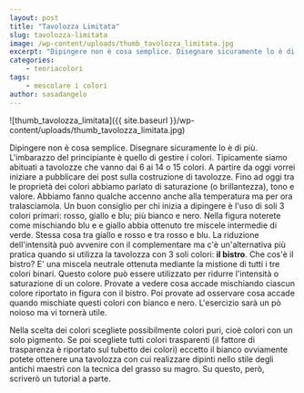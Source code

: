 ```yaml
---
layout: post
title: "Tavolozza Limitata"
slug: tavolozza-limitata
image: /wp-content/uploads/thumb_tavolozza_limitata.jpg
excerpt: "Dipingere non è cosa semplice. Disegnare sicuramente lo è di più. L&#039;imbarazzo del principiante è quello di gestire i colori. Tipicamente siamo abituati a"
categories:
    - teoriacolori
tags:
    - mescolare i colori
author: sasadangelo
---
```


![thumb_tavolozza_limitata]({{ site.baseurl }}/wp-content/uploads/thumb_tavolozza_limitata.jpg)

Dipingere non è cosa semplice. Disegnare sicuramente lo è di più. L'imbarazzo del principiante è quello di gestire i colori. Tipicamente siamo abituati a tavolozze che vanno dai 6 ai 14 o 15 colori. A partire da oggi vorrei iniziare a pubblicare dei post sulla costruzione di tavolozze. Fino ad oggi tra le proprietà dei colori abbiamo parlato di saturazione (o brillantezza), tono e valore. Abbiamo fanno qualche accenno anche alla temperatura ma per ora tralasciamola. Un buon consiglio per chi inizia a dipingere è l'uso di soli 3 colori primari: rosso, giallo e blu; più bianco e nero. Nella figura noterete come mischiando blu e e giallo abbia ottenuto tre miscele intermedie di verde. Stessa cosa tra giallo e rosso e tra rosso e blu. La riduzione dell'intensità può avvenire con il complementare ma c'è un'alternativa più pratica quando si utilizza la tavolozza con 3 soli colori: **il bistro**. Che cos'è il bistro? E' una miscela neutrale ottenuta mediante la mistione di tutti i tre colori binari. Questo colore può essere utilizzato per ridurre l'intensità o saturazione di un colore. Provate a vedere cosa accade mischiando ciascun colore riportato in figura con il bistro. Poi provate ad osservare cosa accade quando mischiate questi colori con bianco e nero. L'esercizio sarà un pò noioso ma vi tornerà utile.

Nella scelta dei colori scegliete possibilmente colori puri, cioè colori con un solo pigmento. Se poi scegliete tutti colori trasparenti (il fattore di trasparenza è riportato sul tubetto dei colori) eccetto il bianco ovviamente potete ottenere una tavolozza con cui realizzare dipinti nello stile degli antichi maestri con la tecnica del grasso su magro. Su questo, però, scriverò un tutorial a parte.
